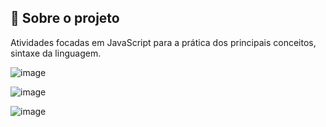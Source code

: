 ## :star2: Sobre o projeto

Atividades focadas em JavaScript para a prática dos principais conceitos, sintaxe da linguagem.

![image](https://user-images.githubusercontent.com/101264784/192026373-01679b01-ecf9-432e-b88f-f1b5d1aa403e.png)

![image](https://user-images.githubusercontent.com/101264784/192026495-2fd6e560-f651-4e98-98e9-4bcb1eb7a0d9.png)

![image](https://user-images.githubusercontent.com/101264784/192026600-c8891747-acb1-4965-a2e1-a59004231bb8.png)
